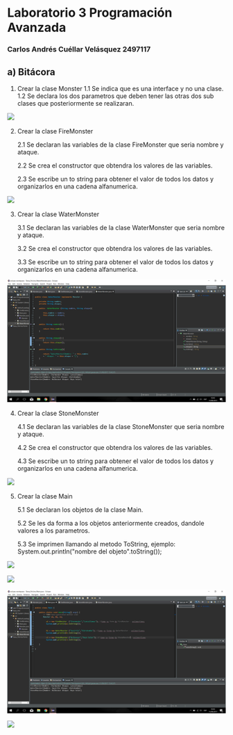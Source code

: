 # Laboratorio 3 Programación Avanzada

### Carlos Andrés Cuéllar Velásquez 2497117
       
## a) Bitácora


1. Crear la clase Monster
   1.1 Se indica que es una interface y no una clase.
   1.2 Se declara los dos parametros que deben tener las otras dos sub clases que posteriormente se realizaran.

 ![](/images/Monster.png)

 
2. Crear la clase FireMonster

    2.1 Se declaran las variables de la clase FireMonster que seria nombre y ataque.

    2.2 Se crea el constructor que obtendra los valores de las variables. 

    2.3 Se escribe un to string para obtener el valor de todos los datos y organizarlos en una cadena alfanumerica. 

 ![](/Tarea3_Lab3/Fire.png)
 
3. Crear la clase WaterMonster

    3.1 Se declaran las variables de la clase WaterMonster que seria nombre y ataque.

    3.2 Se crea el constructor que obtendra los valores de las variables. 

    3.3 Se escribe un to string para obtener el valor de todos los datos y organizarlos en una cadena alfanumerica. 
 
  ![](Water.png)
 
 
 4. Crear la clase StoneMonster

    4.1 Se declaran las variables de la clase StoneMonster que seria nombre y ataque.

    4.2 Se crea el constructor que obtendra los valores de las variables. 

    4.3 Se escribe un to string para obtener el valor de todos los datos y organizarlos en una cadena alfanumerica.
    
 
 ![](Tarea3_Lab3/Fire.png)
 

5. Crear la clase Main

    5.1 Se declaran los objetos de la clase Main.

    5.2 Se les da forma a los objetos anteriormente creados, dandole valores a los parametros. 

    5.3 Se imprimen llamando al metodo ToString, ejemplo: System.out.println("nombre del objeto".toString());

![](/images/Main.png)
 
 ![](/Laboratorio3_Polimorfismo/Main.png)
 
 ![](Main.png)
 
 ![](Laboratorio3_Polimorfismo/Main.png)


